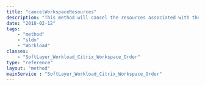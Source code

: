 ```yaml
---
title: "cancelWorkspaceResources"
description: "This method will cancel the resources associated with the provided VLAN and have a 'cvad' tag reference. "
date: "2018-02-12"
tags:
    - "method"
    - "sldn"
    - "Workload"
classes:
    - "SoftLayer_Workload_Citrix_Workspace_Order"
type: "reference"
layout: "method"
mainService : "SoftLayer_Workload_Citrix_Workspace_Order"
---
```

